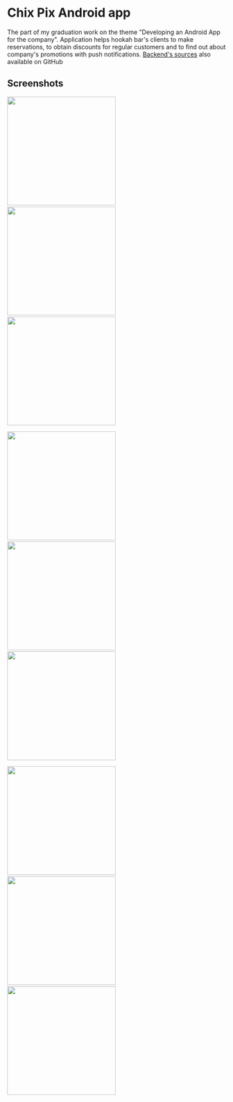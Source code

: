 # Chix Pix Android app
The part of my graduation work on the theme "Developing an Android App for the company". Application helps hookah bar's clients to make reservations, to obtain discounts for regular customers and to find out about company's promotions with push notifications. [Backend's sources](https://github.com/Mkryglikov/chix_api) also available on GitHub 

## Screenshots 
<img src="https://raw.githubusercontent.com/Mkryglikov/chix_android_app/master/Screenshots/new_order.jpg" width="250"/> &nbsp; &nbsp; &nbsp; &nbsp; &nbsp; <img src="https://raw.githubusercontent.com/Mkryglikov/chix_android_app/master/Screenshots/active_orders.jpg" width="250" /> &nbsp; &nbsp; &nbsp; &nbsp; &nbsp; <img src="https://raw.githubusercontent.com/Mkryglikov/chix_android_app/master/Screenshots/profile_up.jpg" width="250"/>


<img src="https://raw.githubusercontent.com/Mkryglikov/chix_android_app/master/Screenshots/login.jpg" width="250"/> &nbsp; &nbsp; &nbsp; &nbsp; &nbsp; <img src="https://raw.githubusercontent.com/Mkryglikov/chix_android_app/master/Screenshots/register.jpg" width="250" /> &nbsp; &nbsp; &nbsp; &nbsp; &nbsp; <img src="https://raw.githubusercontent.com/Mkryglikov/chix_android_app/master/Screenshots/profile_edit.jpg" width="250" />

<img src="https://raw.githubusercontent.com/Mkryglikov/chix_android_app/master/Screenshots/profile_down.jpg" width="250" />  &nbsp; &nbsp; &nbsp; &nbsp; &nbsp; <img src="https://raw.githubusercontent.com/Mkryglikov/chix_android_app/master/Screenshots/one_active_order.jpg" width="250"/> &nbsp; &nbsp; &nbsp; &nbsp; &nbsp; <img src="https://raw.githubusercontent.com/Mkryglikov/chix_android_app/master/Screenshots/one_order_completed.jpg" width="250" />
